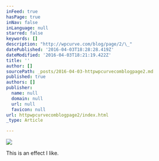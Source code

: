 ```yaml
---
inFeed: true
hasPage: true
inNav: false
inLanguage: null
starred: false
keywords: []
description: "http://wpcurve.com/blog/page/2/\_"
datePublished: '2016-04-03T18:28:28.419Z'
dateModified: '2016-04-03T18:21:19.422Z'
title: ''
author: []
sourcePath: _posts/2016-04-03-httpwpcurvecomblogpage2.md
published: true
authors: []
publisher:
  name: null
  domain: null
  url: null
  favicon: null
url: httpwpcurvecomblogpage2/index.html
_type: Article

---
```

![](https://the-grid-user-content.s3-us-west-2.amazonaws.com/f9966ab4-1b89-47cd-9eee-28137b256409.jpg)

This is an effect I like.